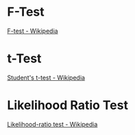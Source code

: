 # F-Test

[F-test - Wikipedia](https://en.wikipedia.org/wiki/F-test)


# t-Test

[Student's t-test - Wikipedia](https://en.wikipedia.org/wiki/Student%27s_t-test)


# Likelihood Ratio Test

[Likelihood-ratio test - Wikipedia](https://en.wikipedia.org/wiki/Likelihood-ratio_test)


